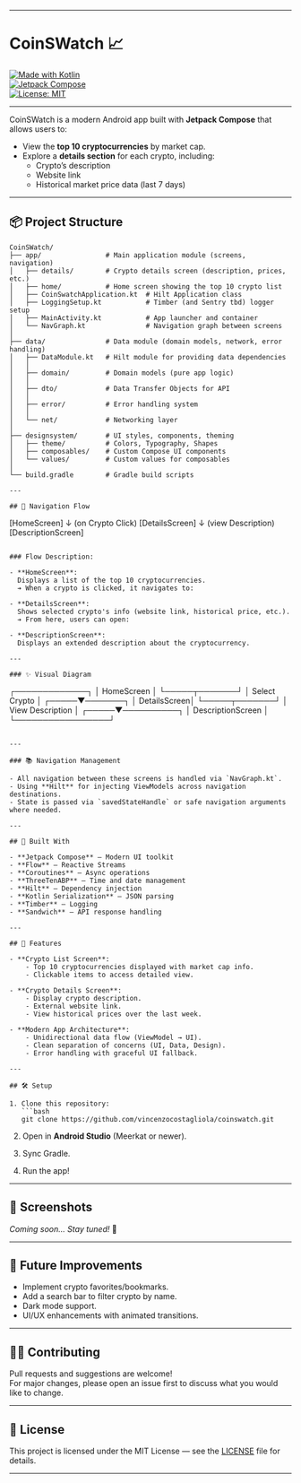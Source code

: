 
---

# CoinSWatch 📈

[![Made with Kotlin](https://img.shields.io/badge/Kotlin-1.9.0-blueviolet?logo=kotlin&logoColor=white)](https://kotlinlang.org/)  
[![Jetpack Compose](https://img.shields.io/badge/Jetpack%20Compose-Enabled-brightgreen?logo=android)](https://developer.android.com/jetpack/compose)  
[![License: MIT](https://img.shields.io/badge/License-MIT-yellow.svg)](https://opensource.org/licenses/MIT)

---

CoinSWatch is a modern Android app built with **Jetpack Compose** that allows users to:

- View the **top 10 cryptocurrencies** by market cap.
- Explore a **details section** for each crypto, including:
    - Crypto’s description
    - Website link
    - Historical market price data (last 7 days)

---

## 📦 Project Structure

```
CoinSWatch/
├── app/                # Main application module (screens, navigation)
│   ├── details/        # Crypto details screen (description, prices, etc.)
│   ├── home/           # Home screen showing the top 10 crypto list
│   ├── CoinSwatchApplication.kt  # Hilt Application class
│   ├── LoggingSetup.kt           # Timber (and Sentry tbd) logger setup
│   ├── MainActivity.kt           # App launcher and container
│   └── NavGraph.kt               # Navigation graph between screens
│
├── data/               # Data module (domain models, network, error handling)
│   ├── DataModule.kt   # Hilt module for providing data dependencies
│   │
│   ├── domain/         # Domain models (pure app logic)
│   │
│   ├── dto/            # Data Transfer Objects for API
│   │
│   ├── error/          # Error handling system
│   │
│   └── net/            # Networking layer
│
├── designsystem/       # UI styles, components, theming
│   ├── theme/          # Colors, Typography, Shapes
│   ├── composables/    # Custom Compose UI components
│   └── values/         # Custom values for composables
│
└── build.gradle        # Gradle build scripts

---

## 🔀 Navigation Flow

```
[HomeScreen]
     ↓ (on Crypto Click)
[DetailsScreen]
     ↓ (view Description)
[DescriptionScreen]
```

### Flow Description:

- **HomeScreen**:  
  Displays a list of the top 10 cryptocurrencies.  
  ➔ When a crypto is clicked, it navigates to:

- **DetailsScreen**:  
  Shows selected crypto's info (website link, historical price, etc.).  
  ➔ From here, users can open:

- **DescriptionScreen**:  
  Displays an extended description about the cryptocurrency.

---

### ✨ Visual Diagram

```
 ┌─────────────┐
 │ HomeScreen  │
 └─────┬───────┘
       │
    Select Crypto
       │
 ┌─────▼───────┐
 │ DetailsScreen│
 └─────┬───────┘
       │
   View Description
       │
 ┌─────▼──────────┐
 │ DescriptionScreen │
 └─────────────────┘
```

---

### 📚 Navigation Management

- All navigation between these screens is handled via `NavGraph.kt`.
- Using **Hilt** for injecting ViewModels across navigation destinations.
- State is passed via `savedStateHandle` or safe navigation arguments where needed.

---

## 🔧 Built With

- **Jetpack Compose** — Modern UI toolkit
- **Flow** — Reactive Streams
- **Coroutines** — Async operations
- **ThreeTenABP** — Time and date management
- **Hilt** — Dependency injection
- **Kotlin Serialization** — JSON parsing
- **Timber** — Logging
- **Sandwich** — API response handling

---

## 🚀 Features

- **Crypto List Screen**:
    - Top 10 cryptocurrencies displayed with market cap info.
    - Clickable items to access detailed view.

- **Crypto Details Screen**:
    - Display crypto description.
    - External website link.
    - View historical prices over the last week.

- **Modern App Architecture**:
    - Unidirectional data flow (ViewModel → UI).
    - Clean separation of concerns (UI, Data, Design).
    - Error handling with graceful UI fallback.

---

## 🛠 Setup

1. Clone this repository:
   ```bash
   git clone https://github.com/vincenzocostagliola/coinswatch.git
   ```

2. Open in **Android Studio** (Meerkat or newer).

3. Sync Gradle.

4. Run the app!

---

## 📸 Screenshots

*Coming soon... Stay tuned!* 🚀

---

## 🧹 Future Improvements

- Implement crypto favorites/bookmarks.
- Add a search bar to filter crypto by name.
- Dark mode support.
- UI/UX enhancements with animated transitions.

---

## 🧑‍💻 Contributing

Pull requests and suggestions are welcome!  
For major changes, please open an issue first to discuss what you would like to change.

---

## 📝 License

This project is licensed under the MIT License — see the [LICENSE](LICENSE) file for details.

---